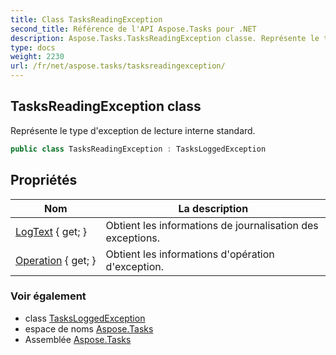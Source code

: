 ```yaml
---
title: Class TasksReadingException
second_title: Référence de l'API Aspose.Tasks pour .NET
description: Aspose.Tasks.TasksReadingException classe. Représente le type dexception de lecture interne standard.
type: docs
weight: 2230
url: /fr/net/aspose.tasks/tasksreadingexception/
---
```

## TasksReadingException class

Représente le type d'exception de lecture interne standard.

```csharp
public class TasksReadingException : TasksLoggedException
```

## Propriétés

| Nom | La description |
| --- | --- |
| [LogText](../../aspose.tasks/tasksloggedexception/logtext/) { get; } | Obtient les informations de journalisation des exceptions. |
| [Operation](../../aspose.tasks/tasksloggedexception/operation/) { get; } | Obtient les informations d'opération d'exception. |

### Voir également

* class [TasksLoggedException](../tasksloggedexception/)
* espace de noms [Aspose.Tasks](../../aspose.tasks/)
* Assemblée [Aspose.Tasks](../../)


